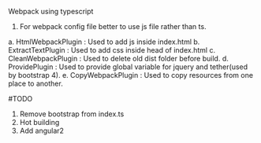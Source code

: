 Webpack using typescript
1. For webpack config file better to use js file rather than ts.


a.  HtmlWebpackPlugin   :   Used to add js inside index.html
b.  ExtractTextPlugin   :   Used to add css inside head of index.html
c.  CleanWebpackPlugin  :   Used to delete old dist folder before build.
d.  ProvidePlugin       :   Used to provide global variable for jquery and tether(used by bootstrap 4).
e.  CopyWebpackPlugin   :   Used to copy resources from one place to another.


#TODO
1.  Remove bootstrap from index.ts
2.  Hot building
3.  Add angular2

